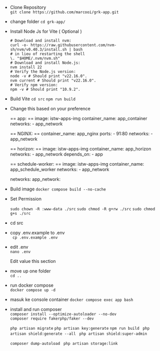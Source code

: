 - Clone Repository  
     `git clone https://github.com/marcooi/grk-app.git `

- change folder
    ` cd grk-app/ `

- Install Node Js for Vite ( Optional )

      # Download and install nvm:
      curl -o- https://raw.githubusercontent.com/nvm-sh/nvm/v0.40.3/install.sh | bash
      # in lieu of restarting the shell
      \. "$HOME/.nvm/nvm.sh"
      # Download and install Node.js:
      nvm install 22
      # Verify the Node.js version:
      node -v # Should print "v22.16.0".
      nvm current # Should print "v22.16.0".
      # Verify npm version:
      npm -v # Should print "10.9.2".  

- Build Vite
      ` cd src `
      ` npm run build `

- Change this based on your preference

    == app:  ==
    image: istw-apps-img
    container_name: app_container
     networks:
      - app_network

    == NGINX: ==
    container_name: app_nginx
     ports:
      - 91:80
     networks:
      - app_network

    == horizon: ==
    image: istw-apps-img
    container_name: app_horizon
    networks:
      - app_network
    depends_on:
      - app
    
    == schedule-worker: ==
    image: istw-apps-img
    container_name: app_schedule_worker
    networks:
      - app_network

    networks:
        app_network:

- Build image
    ` docker compose build --no-cache `

- Set Permission 
    <!-- ` sudo chown -R 1000:1000 ./src ` -->

    ` sudo chown -R :www-data ./src `
    ` sudo chmod -R g+rw ./src `
    ` sudo chmod g+s ./src `
 

- cd src  
 
- copy .env.example to .env  
     ` cp .env.example .env`

- edit .env  
    `nano .env`  

   Edit value this section  


- move up one folder  
     `cd ..`  

- run docker compose  
     ` docker compose up -d `     

- masuk ke console container 
    ` docker compose exec app bash `


- install and run composer   
     ` composer install --optimize-autoloader --no-dev `  
     ` composer require fakerphp/faker --dev `

     ` php artisan migrate `
     ` php artisan key:generate `
     ` npm run build `
     ` php artisan shield:generate --all` 
     ` php artisan shield:super-admin` 


     ` composer dump-autoload `
     ` php artisan storage:link` 

    

     

